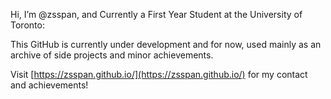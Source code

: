 Hi, I’m @zsspan, and Currently a First Year Student at the University of Toronto:

This GitHub is currently under development and for now, used mainly as an archive of side 
projects and minor achievements.

Visit [https://zsspan.github.io/](https://zsspan.github.io/) for my contact and achievements!

